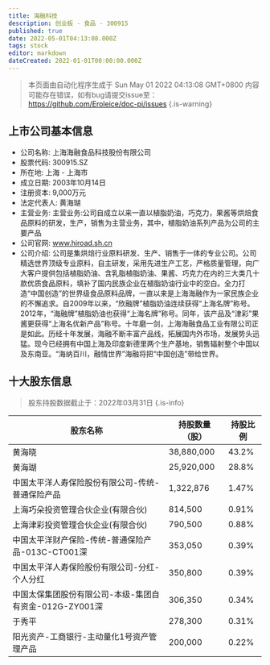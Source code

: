 ```yaml
---
title: 海融科技
description: 创业板 - 食品 - 300915
published: true
date: 2022-05-01T04:13:08.000Z
tags: stock
editor: markdown
dateCreated: 2022-01-01T00:00:00.000Z
---
```


> 本页面由自动化程序生成于 Sun May 01 2022 04:13:08 GMT+0800
> 内容可能存在错误，如有bug请提交issue至：https://github.com/Eroleice/doc-pi/issues
{.is-warning}

## 上市公司基本信息
- 公司名称: 上海海融食品科技股份有限公司
- 股票代码: 300915.SZ
- 所在地: 上海 - 上海市
- 成立日期: 2003年10月14日
- 注册资本: 9,000万元
- 法定代表人: 黄海瑚
- 主营业务: 主营业务:公司自成立以来一直以植脂奶油，巧克力，果酱等烘焙食品原料的研发，生产，销售为主营业务，其中，植脂奶油系列产品为公司的主要产品
- 公司官网: www.hiroad.sh.cn
- 公司介绍: 公司是集烘焙行业原料研发、生产、销售于一体的专业公司。公司精选世界顶级专业原料，自主研发，采用先进生产工艺，严格质量管理，向广大客户提供包括植脂奶油、含乳脂植脂奶油、果酱、巧克力在内的三大类几十款优质食品原料，填补了国内民族企业在植脂奶油行业中的空白。全力打造“中国创造”的世界级食品原料品牌，一直以来是上海海融作为一家民族企业的不懈追求。自2009年以来，“欣融牌”植脂奶油连续获得“上海名牌”称号。2012年，“海融牌”植脂奶油也获得“上海名牌”称号。同年，该产品及“津彩”果酱更获得“上海名优新产品”称号。十年磨一剑，上海海融食品工业有限公司正是如此。历经十年发展，海融不断丰富产品线，拓展国内外市场，发展势头迅猛。现今已经拥有中国上海及印度新德里两个生产基地，销售辐射整个中国以及东南亚。“海纳百川，融情世界”海融将把“中国创造”带给世界。


## 十大股东信息
> 股东持股数据截止于：2022年03月31日
{.is-info}

| 股东名称 | 持股数量（股） | 持股比例 |
| --- | --- | --- |
| 黄海晓 | 38,880,000 | 43.2% |
| 黄海瑚 | 25,920,000 | 28.8% |
| 中国太平洋人寿保险股份有限公司-传统-普通保险产品 | 1,322,876 | 1.47% |
| 上海巧朵投资管理合伙企业(有限合伙) | 814,500 | 0.91% |
| 上海津彩投资管理合伙企业(有限合伙) | 790,500 | 0.88% |
| 中国太平洋财产保险-传统-普通保险产品-013C-CT001深 | 353,050 | 0.39% |
| 中国太平洋人寿保险股份有限公司-分红-个人分红 | 350,800 | 0.39% |
| 中国太保集团股份有限公司-本级-集团自有资金-012G-ZY001深 | 306,350 | 0.34% |
| 于秀平 | 278,300 | 0.31% |
| 阳光资产-工商银行-主动量化1号资产管理产品 | 200,000 | 0.22% |





